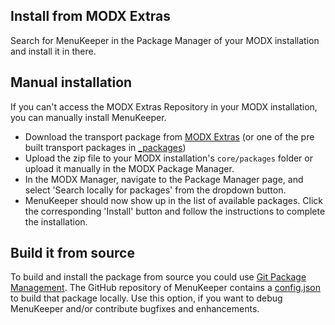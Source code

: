 ## Install from MODX Extras

Search for MenuKeeper in the Package Manager of your MODX installation and
install it in there.

## Manual installation

If you can't access the MODX Extras Repository in your MODX installation, you
can manually install MenuKeeper.

* Download the transport package from [MODX Extras](https://modx.com/extras/package/MenuKeeper) (or one of the pre built transport packages in [_packages](https://github.com/Jako/MenuKeeper/tree/master/_packages))
* Upload the zip file to your MODX installation's `core/packages` folder or upload it manually in the MODX Package Manager.
* In the MODX Manager, navigate to the Package Manager page, and select 'Search locally for packages' from the dropdown button.
* MenuKeeper should now show up in the list of available packages. Click the corresponding 'Install' button and follow the instructions to complete the installation.

## Build it from source

To build and install the package from source you could use [Git Package
Management](https://github.com/TheBoxer/Git-Package-Management). The GitHub
repository of MenuKeeper contains a
[config.json](https://github.com/Jako/MenuKeeper/blob/master/_build/config.json)
to build that package locally. Use this option, if you want to debug
MenuKeeper and/or contribute bugfixes and enhancements.
